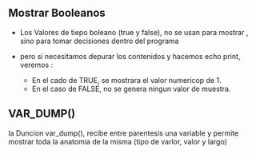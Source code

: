 ## Mostrar Booleanos

- Los Valores de tiepo boleano (true y false), no se usan para mostrar , sino para tomar decisiones dentro del programa

- pero si necesitamos depurar los contenidos y hacemos echo print, veremos :

    - En el cado de TRUE, se mostrara el valor numericop de 1.
    - En el caso de FALSE, no se genera ningun valor de muestra.

## VAR_DUMP()

la Duncion var_dump(), recibe entre parentesis una variable y permite mostrar toda la anatomia de la misma (tipo de varlor, valor y largo)
